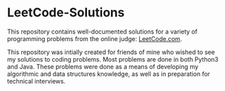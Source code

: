# LeetCode-Solutions

This repository contains well-documented solutions for a variety of programming problems from the online judge: [LeetCode.com](https://leetcode.com). 

This repository was intially created for friends of mine who wished to see my solutions to coding problems. Most problems are done in both Python3 and Java. These problems were done as a means of developing my algorithmic and data structures knowledge, as well as in preparation for technical interviews.



